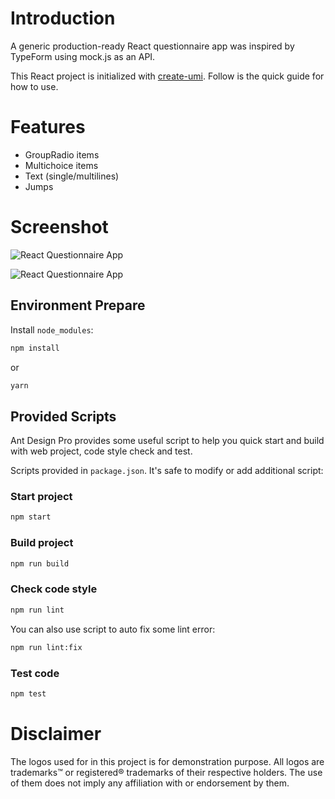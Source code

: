 # Introduction

A generic production-ready React questionnaire app was inspired by TypeForm using mock.js as an API.

This React project is initialized with [create-umi](https://github.com/umijs/create-umi). Follow is the quick guide for how to use.

# Features

- GroupRadio items
- Multichoice items
- Text (single/multilines)
- Jumps

# Screenshot

![React Questionnaire App](https://magton.com/github/1.png)

![React Questionnaire App](https://magton.com/github/2.png)

## Environment Prepare

Install `node_modules`:

```bash
npm install
```

or

```bash
yarn
```

## Provided Scripts

Ant Design Pro provides some useful script to help you quick start and build with web project, code style check and test.

Scripts provided in `package.json`. It's safe to modify or add additional script:

### Start project

```bash
npm start
```

### Build project

```bash
npm run build
```

### Check code style

```bash
npm run lint
```

You can also use script to auto fix some lint error:

```bash
npm run lint:fix
```

### Test code

```bash
npm test
```

# Disclaimer
The logos used for in this project is for demonstration purpose. All logos are trademarks™ or registered® trademarks of their respective holders. The use of them does not imply any affiliation with or endorsement by them.
